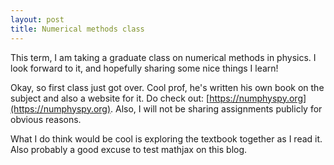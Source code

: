 ```yaml
---
layout: post
title: Numerical methods class
---
```


This term, I am taking a graduate class on numerical methods in physics. I look forward to it, and hopefully sharing some nice things I learn!

Okay, so first class just got over. Cool prof, he's written his own book on the subject and also a website for it. Do check out: [https://numphyspy.org](https://numphyspy.org). Also, I will not be sharing assignments publicly for obvious reasons.

What I do think would be cool is exploring the textbook together as I read it. Also probably a good excuse to test mathjax on this blog. 

